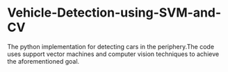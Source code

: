 # Vehicle-Detection-using-SVM-and-CV
The python implementation for detecting cars in the periphery.The code uses support vector machines and computer vision techniques to achieve the aforementioned goal.
